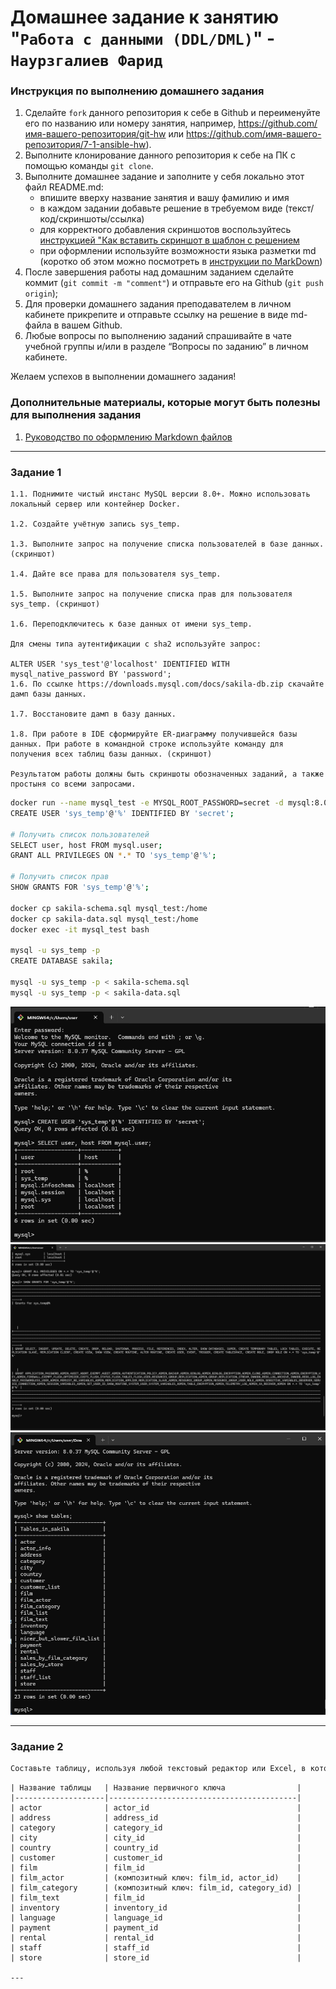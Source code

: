 # Домашнее задание к занятию "`Работа с данными (DDL/DML)`" - `Наурзгалиев Фарид`

### Инструкция по выполнению домашнего задания

1.  Сделайте `fork` данного репозитория к себе в Github и переименуйте его по названию или номеру занятия, например, https://github.com/имя-вашего-репозитория/git-hw или https://github.com/имя-вашего-репозитория/7-1-ansible-hw).
2.  Выполните клонирование данного репозитория к себе на ПК с помощью команды `git clone`.
3.  Выполните домашнее задание и заполните у себя локально этот файл README.md:
    - впишите вверху название занятия и вашу фамилию и имя
    - в каждом задании добавьте решение в требуемом виде (текст/код/скриншоты/ссылка)
    - для корректного добавления скриншотов воспользуйтесь [инструкцией "Как вставить скриншот в шаблон с решением](https://github.com/netology-code/sys-pattern-homework/blob/main/screen-instruction.md)
    - при оформлении используйте возможности языка разметки md (коротко об этом можно посмотреть в [инструкции по MarkDown](https://github.com/netology-code/sys-pattern-homework/blob/main/md-instruction.md))
4.  После завершения работы над домашним заданием сделайте коммит (`git commit -m "comment"`) и отправьте его на Github (`git push origin`);
5.  Для проверки домашнего задания преподавателем в личном кабинете прикрепите и отправьте ссылку на решение в виде md-файла в вашем Github.
6.  Любые вопросы по выполнению заданий спрашивайте в чате учебной группы и/или в разделе “Вопросы по заданию” в личном кабинете.

Желаем успехов в выполнении домашнего задания!

### Дополнительные материалы, которые могут быть полезны для выполнения задания

1. [Руководство по оформлению Markdown файлов](https://gist.github.com/Jekins/2bf2d0638163f1294637#Code)

---

### Задание 1

```
1.1. Поднимите чистый инстанс MySQL версии 8.0+. Можно использовать локальный сервер или контейнер Docker.

1.2. Создайте учётную запись sys_temp.

1.3. Выполните запрос на получение списка пользователей в базе данных. (скриншот)

1.4. Дайте все права для пользователя sys_temp.

1.5. Выполните запрос на получение списка прав для пользователя sys_temp. (скриншот)

1.6. Переподключитесь к базе данных от имени sys_temp.

Для смены типа аутентификации с sha2 используйте запрос:

ALTER USER 'sys_test'@'localhost' IDENTIFIED WITH mysql_native_password BY 'password';
1.6. По ссылке https://downloads.mysql.com/docs/sakila-db.zip скачайте дамп базы данных.

1.7. Восстановите дамп в базу данных.

1.8. При работе в IDE сформируйте ER-диаграмму получившейся базы данных. При работе в командной строке используйте команду для получения всех таблиц базы данных. (скриншот)

Результатом работы должны быть скриншоты обозначенных заданий, а также простыня со всеми запросами.
```

```sh
docker run --name mysql_test -e MYSQL_ROOT_PASSWORD=secret -d mysql:8.0
CREATE USER 'sys_temp'@'%' IDENTIFIED BY 'secret';

# Получить список пользователей
SELECT user, host FROM mysql.user;
GRANT ALL PRIVILEGES ON *.* TO 'sys_temp'@'%';

# Получить список прав
SHOW GRANTS FOR 'sys_temp'@'%';

docker cp sakila-schema.sql mysql_test:/home
docker cp sakila-data.sql mysql_test:/home
docker exec -it mysql_test bash

mysql -u sys_temp -p
CREATE DATABASE sakila;

mysql -u sys_temp -p < sakila-schema.sql
mysql -u sys_temp -p < sakila-data.sql

```

![скрин 1](https://github.com/freddy7753/git/blob/main/img/img34.png)
![скрин 1](https://github.com/freddy7753/git/blob/main/img/img35.png)
![скрин 1](https://github.com/freddy7753/git/blob/main/img/img36.png)

---

### Задание 2

```sh
Составьте таблицу, используя любой текстовый редактор или Excel, в которой должно быть два столбца: в первом должны быть названия таблиц восстановленной базы, во втором названия первичных ключей этих таблиц. Пример: (скриншот/текст)
```

```
| Название таблицы   | Название первичного ключа                |
|--------------------|------------------------------------------|
| actor              | actor_id                                 |
| address            | address_id                               |
| category           | category_id                              |
| city               | city_id                                  |
| country            | country_id                               |
| customer           | customer_id                              |
| film               | film_id                                  |
| film_actor         | (композитный ключ: film_id, actor_id)    |
| film_category      | (композитный ключ: film_id, category_id) |
| film_text          | film_id                                  |
| inventory          | inventory_id                             |
| language           | language_id                              |
| payment            | payment_id                               |
| rental             | rental_id                                |
| staff              | staff_id                                 |
| store              | store_id                                 |

---
```
